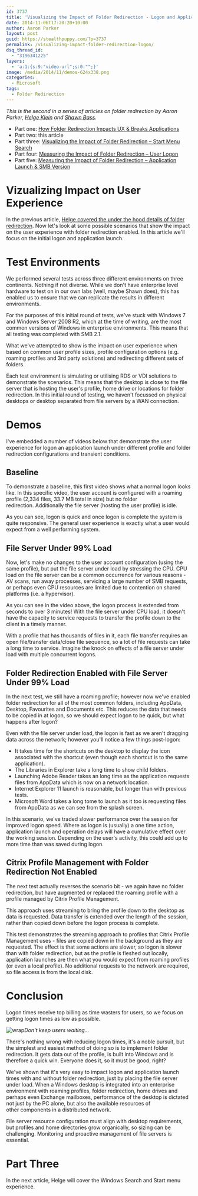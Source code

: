 ```yaml
---
id: 3737
title: 'Visualizing the Impact of Folder Redirection - Logon and Application Launch'
date: 2014-11-06T17:20:20+10:00
author: Aaron Parker
layout: post
guid: https://stealthpuppy.com/?p=3737
permalink: /visualizing-impact-folder-redirection-logon/
dsq_thread_id:
  - "3196341225"
layers:
  - 'a:1:{s:9:"video-url";s:0:"";}'
image: /media/2014/11/demos-624x338.png
categories:
  - Microsoft
tags:
  - Folder Redirection
---
```

_This is the second in a series of articles on folder redirection by Aaron Parker, [Helge Klein](https://helgeklein.com/) and <a href="http://shawnbass.com/" target="_blank">Shawn Bass</a>._

  * Part one: [How Folder Redirection Impacts UX & Breaks Applications](https://helgeklein.com/blog/2014/10/folder-redirection-impacts-ux-breaks-applications)
  * Part two: this article
  * Part three: [Visualizing the Impact of Folder Redirection – Start Menu Search](https://helgeklein.com/blog/2014/11/visualizing-impact-folder-redirection-start-menu-search/)
  * Part four: [Measuring the Impact of Folder Redirection – User Logon]({{site.baseurl}}/measure-impact-folder-redirection/)
  * Part five: [Measuring the Impact of Folder Redirection – Application Launch & SMB Version](https://helgeklein.com/blog/2014/12/measuring-impact-folder-redirection-application-launch-smb-version/)

# Vizualizing Impact on User Experience

In the previous article, [Helge covered the under the hood details of folder redirection](https://helgeklein.com/blog/2014/10/folder-redirection-impacts-ux-breaks-applications). Now let's look at some possible scenarios that show the impact on the user experience with folder redirection enabled. In this article we'll focus on the initial logon and application launch.

# Test Environments

We performed several tests across three different environments on three continents. Nothing if not diverse. While we don't have enterprise level hardware to test on in our own labs (well, maybe Shawn does), this has enabled us to ensure that we can replicate the results in different environments.

For the purposes of this initial round of tests, we've stuck with Windows 7 and Windows Server 2008 R2, which at the time of writing, are the most common versions of Windows in enterprise environments. This means that all testing was completed with SMB 2.1.

What we've attempted to show is the impact on user experience when based on common user profile sizes, profile configuration options (e.g. roaming profiles and 3rd party solutions) and redirecting different sets of folders.

Each test environment is simulating or utilising RDS or VDI solutions to demonstrate the scenarios. This means that the desktop is close to the file server that is hosting the user's profile, home drive or locations for folder redirection. In this initial round of testing, we haven't focussed on physical desktops or desktop separated from file servers by a WAN connection.

# Demos

I've embedded a number of videos below that demonstrate the user experience for logon an application launch under different profile and folder redirection configurations and transient conditions.

## Baseline

To demonstrate a baseline, this first video shows what a normal logon looks like. In this specific video, the user account is configured with a roaming profile (2,334 files, 33.7 MB total in size) but no folder redirection. Additionally the file server (hosting the user profile) is idle.



As you can see, logon is quick and once logon is complete the system is quite responsive. The general user experience is exactly what a user would expect from a well performing system.

## File Server Under 99% Load

Now, let's make no changes to the user account configuration (using the same profile), but put the file server under load by stressing the CPU. CPU load on the file server can be a common occurrence for various reasons - AV scans, run away processes, servicing a large number of SMB requests, or perhaps even CPU resources are limited due to contention on shared platforms (i.e. a hypervisor).



As you can see in the video above, the logon process is extended from seconds to over 3 minutes! With the file server under CPU load, it doesn't have the capacity to service requests to transfer the profile down to the client in a timely manner.

With a profile that has thousands of files in it, each file transfer requires an open file/transfer data/close file sequence, so a lot of file requests can take a long time to service. Imagine the knock on effects of a file server under load with multiple concurrent logons.

## Folder Redirection Enabled with File Server Under 99% Load

In the next test, we still have a roaming profile; however now we've enabled folder redirection for all of the most common folders, including AppData, Desktop, Favourites and Documents etc. This reduces the data that needs to be copied in at logon, so we should expect logon to be quick, but what happens after logon?



Even with the file server under load, the logon is fast as we aren't dragging data across the network; however you'll notice a few things post-logon:

  * It takes time for the shortcuts on the desktop to display the icon associated with the shortcut (even though each shortcut is to the same application).
  * The Libraries in Explorer take a long time to show child folders.
  * Launching Adobe Reader takes an long time as the application requests files from AppData which is now on a network location.
  * Internet Explorer 11 launch is reasonable, but longer than with previous tests.
  * Microsoft Word takes a long tome to launch as it too is requesting files from AppData as we can see from the splash screen.

In this scenario, we've traded slower performance over the session for improved logon speed. Where as logon is (usually) a one time action, application launch and operation delays will have a cumulative effect over the working session. Depending on the user's activity, this could add up to more time than was saved during logon.

## Citrix Profile Management with Folder Redirection Not Enabled

The next test actually reverses the scenario bit - we again have no folder redirection, but have augmented or replaced the roaming profile with a profile managed by Citrix Profile Management.

This approach uses streaming to bring the profile down to the desktop as data is requested. Data transfer is extended over the length of the session, rather than copied down before the logon process is complete.



This test demonstrates the streaming approach to profiles that Citrix Profile Management uses - files are copied down in the background as they are requested. The effect is that some actions are slower, so logon is slower than with folder redirection, but as the profile is fleshed out locally, application launches are then what you would expect from roaming profiles (or even a local profile). No additional requests to the network are required, so file access is from the local disk.

# Conclusion

Logon times receive top billing as time wasters for users, so we focus on getting logon times as low as possible.

![wrap]({{site.baseurl}}/media/2014/11/wrap.gif)*Don't keep users waiting...*</figure>

There's nothing wrong with reducing logon times, it's a noble pursuit, but the simplest and easiest method of doing so is to implement folder redirection. It gets data out of the profile, is built into Windows and is therefore a quick win. Everyone does it, so it must be good, right?

We've shown that it's very easy to impact logon and application launch times with and without folder redirection, just by placing the file server under load. When a Windows desktop is integrated into an enterprise environment with roaming profiles, folder redirection, home drives and perhaps even Exchange mailboxes, performance of the desktop is dictated not just by the PC alone, but also the available resources of other components in a distributed network.

File server resource configuration must align with desktop requirements, but profiles and home directories grow organically, so sizing can be challenging. Monitoring and proactive management of file servers is essential.

# Part Three

In the next article, Helge will cover the Windows Search and Start menu experience.